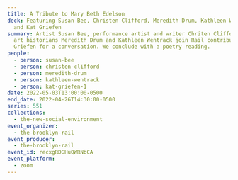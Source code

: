 ```yaml
---
title: A Tribute to Mary Beth Edelson
deck: Featuring Susan Bee, Christen Clifford, Meredith Drum, Kathleen Wentrack,
  and Kat Griefen
summary: Artist Susan Bee, performance artist and writer Chriten Clifford, and
  art historians Meredith Drum and Kathleen Wentrack join Rail contributor Kat
  Griefen for a conversation. We conclude with a poetry reading.
people:
  - person: susan-bee
  - person: christen-clifford
  - person: meredith-drum
  - person: kathleen-wentrack
  - person: kat-griefen-1
date: 2022-05-03T13:00:00-0500
end_date: 2022-04-26T14:30:00-0500
series: 551
collections:
  - the-new-social-environment
event_organizer:
  - the-brooklyn-rail
event_producer:
  - the-brooklyn-rail
event_id: recxgRDGHuQWRNbCA
event_platform:
  - zoom
---
```


